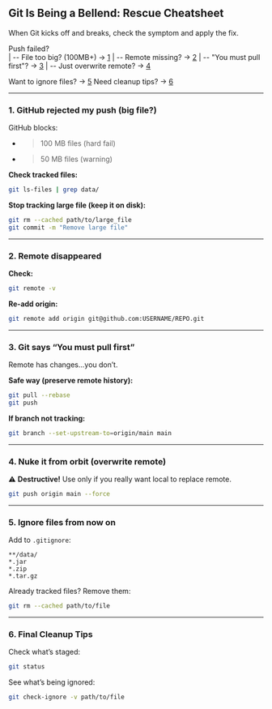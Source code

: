 ## Git Is Being a Bellend: Rescue Cheatsheet

When Git kicks off and breaks, check the symptom and apply the fix.

Push failed?  
| -- File too big? (100MB+) -> [1](#1-github-rejected-my-push-big-file)
| -- Remote missing? -> [2](#2-remote-disappeared)
| -- "You must pull first"? -> [3](#3-git-says-you-must-pull-first)
| -- Just overwrite remote? -> [4](#4-nuke-it-from-orbit-overwrite-remote)

Want to ignore files? -> [5](#5-ignore-files-from-now-on)
Need cleanup tips? -> [6](#6-final-cleanup-tips)

---
### 1. GitHub rejected my push (big file?)
GitHub blocks:
- >100 MB files (hard fail)  
- >50 MB files (warning)

**Check tracked files:**
```bash
git ls-files | grep data/
````

**Stop tracking large file (keep it on disk):**

```bash
git rm --cached path/to/large_file
git commit -m "Remove large file"
```

---
### 2. Remote disappeared

**Check:**
```bash
git remote -v
```

**Re-add origin:**
```bash
git remote add origin git@github.com:USERNAME/REPO.git
```

---
### 3. Git says “You must pull first”

Remote has changes...you don’t.

**Safe way (preserve remote history):**
```bash
git pull --rebase
git push
```

**If branch not tracking:**
```bash
git branch --set-upstream-to=origin/main main
```

---
### 4. Nuke it from orbit (overwrite remote)

⚠️ **Destructive!** Use only if you really want local to replace remote.
```bash
git push origin main --force
```

---
### 5. Ignore files from now on

Add to `.gitignore`:
```gitignore
**/data/
*.jar
*.zip
*.tar.gz
```

Already tracked files? Remove them:
```bash
git rm --cached path/to/file
```

---
### 6. Final Cleanup Tips

Check what’s staged:
```bash
git status
```

See what’s being ignored:
```bash
git check-ignore -v path/to/file
```
